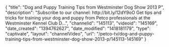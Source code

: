 {
    "title": "Dog and Puppy Training Tips from Westminster Dog Show 2013 P",
    "description": "Subscribe to our channel: http:\/\/bit.ly\/12dY9oO Get tips and tricks for training your dog and puppy from Petco professionals at the Westminster Kennel Club D...",
    "channelid": "145113",
    "videoid": "145169",
    "date_created": "1394762627",
    "date_modified": "1418181179",
    "type": "captivate",
    "layout": "channelVideo",
    "url": "\/petco-tv\/dog-and-puppy-training-tips-from-westminster-dog-show-2013-p\/145113-145169"
}